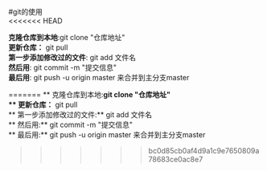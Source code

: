 #git的使用<br/>
<<<<<<< HEAD

**克隆仓库到本地**:git clone "仓库地址"<br/>
**更新仓库：** git pull<br/>
**第一步添加修改过的文件**: git add 文件名<br/>
**然后用**: git commit -m "提交信息"<br/>**最后用**: git push -u origin master 来合并到主分支master<br/>

=======
** 克隆仓库到本地:**git clone "仓库地址"<br/>
** 更新仓库：** git pull<br/>
** 第一步添加修改过的文件:** git add 文件名<br/>
** 然后用:** git commit -m "提交信息"<br/>
** 最后用:** git push -u origin master 来合并到主分支master<br/>
>>>>>>> bc0d85cb0af4d9a1c9e7650809a78683ce0ac8e7
